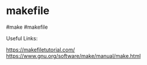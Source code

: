 # makefile
#make #makefile  

Useful Links:

https://makefiletutorial.com/  
https://www.gnu.org/software/make/manual/make.html
